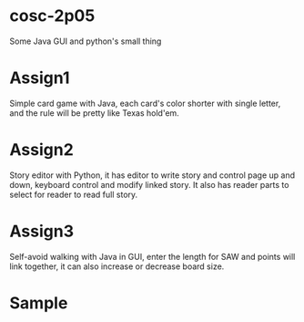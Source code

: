 # cosc-2p05
Some Java GUI and python's small thing
# Assign1
Simple card game with Java, each card's color shorter with single letter, and the rule will be pretty like Texas hold'em.
# Assign2
Story editor with Python, it has editor to write story and control page up and down, keyboard control and modify linked story. It also has reader parts to select for reader to read full story.
# Assign3
Self-avoid walking with Java in GUI, enter the length for SAW and points will link together, it can also increase or decrease board size.

# Sample
